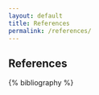 ```yaml
---
layout: default
title: References
permalink: /references/
---
```


<section class="site-content">

# References

{% bibliography %}
  
</section>
